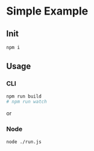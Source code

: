 # Simple Example

## Init

```bash
npm i
```

## Usage

### CLI

```bash
npm run build
# npm run watch
```

or

### Node

```bash
node ./run.js
```
